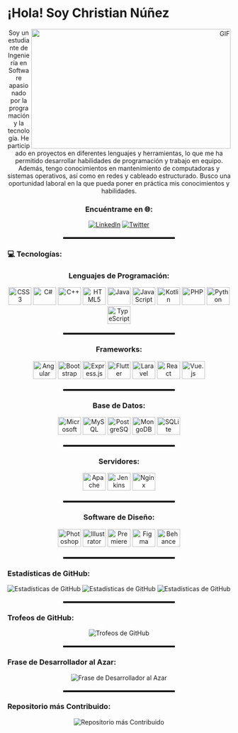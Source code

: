 <h1 align="left">¡Hola! Soy Christian Núñez</h1>
<p align="right">
  <img align="right" height="270px" width="450px" alt="GIF" src="https://assets.entrepreneur.com/providers/stocknews/hero-image-stocknews-441846.jpeg?format=pjeg&auto=webp&crop=16:9&width=675&height=380">
</p>

<p align="center">
Soy un estudiante de Ingeniería en Software apasionado por la programación y la tecnología. He participado en proyectos en diferentes lenguajes y herramientas, lo que me ha permitido desarrollar habilidades de programación y trabajo en equipo. Además, tengo conocimientos en mantenimiento de computadoras y sistemas operativos, así como en redes y cableado estructurado. Busco una oportunidad laboral en la que pueda poner en práctica mis conocimientos y habilidades.</p>

<h3 align="center">Encuéntrame en 🌐:</h3>
<p align="center">
  <a href="https://www.linkedin.com/in/christianunez593/"><img src="https://img.shields.io/badge/LinkedIn-%230077B5.svg?logo=linkedin&logoColor=white" alt="LinkedIn" /></a>
  <a href="https://twitter.com/chrisgomelo"><img src="https://img.shields.io/badge/Twitter-%231DA1F2.svg?logo=Twitter&logoColor=white" alt="Twitter" /></a>
</p>
<hr style="border-top: 3px solid #000; margin: 20px auto; width: 50%;">
<h3 align="left">💻 Tecnologías:</h3>
<h3 align="center">Lenguajes de Programación:</h3>

<p align="center">
  <img src="https://cdn.jsdelivr.net/gh/devicons/devicon/icons/css3/css3-original.svg" height="40" width="52" alt="CSS3" />
  <img src="https://cdn.jsdelivr.net/gh/devicons/devicon/icons/csharp/csharp-original.svg" height="40" width="52" alt="C#" />
  <img src="https://cdn.jsdelivr.net/gh/devicons/devicon/icons/cplusplus/cplusplus-original.svg" height="40" width="52" alt="C++" />
  <img src="https://cdn.jsdelivr.net/gh/devicons/devicon/icons/html5/html5-original.svg" height="40" width="52" alt="HTML5" />
  <img src="https://cdn.jsdelivr.net/gh/devicons/devicon/icons/java/java-original.svg" height="40" width="52" alt="Java" />
  <img src="https://cdn.jsdelivr.net/gh/devicons/devicon/icons/javascript/javascript-original.svg" height="40" width="52" alt="JavaScript" />
  <img src="https://cdn.jsdelivr.net/gh/devicons/devicon/icons/kotlin/kotlin-original.svg" height="40" width="52" alt="Kotlin" />
  <img src="https://cdn.jsdelivr.net/gh/devicons/devicon/icons/php/php-original.svg" height="40" width="52" alt="PHP" />
  <img src="https://cdn.jsdelivr.net/gh/devicons/devicon/icons/python/python-original.svg" height="40" width="52" alt="Python" />
  <img src="https://cdn.jsdelivr.net/gh/devicons/devicon/icons/typescript/typescript-original.svg" height="40" width="52" alt="TypeScript" />
</p>
<hr style="border-top: 3px solid #000; margin: 20px auto; width: 50%;">
<h3 align="center">Frameworks:</h3>
<p align="center">
  <img src="https://cdn.jsdelivr.net/gh/devicons/devicon/icons/angularjs/angularjs-original.svg" height="40" width="52" alt="Angular" />
  <img src="https://cdn.jsdelivr.net/gh/devicons/devicon/icons/bootstrap/bootstrap-original.svg" height="40" width="52" alt="Bootstrap" />
  <img src="https://cdn.jsdelivr.net/gh/devicons/devicon/icons/express/express-original.svg" height="40" width="52" alt="Express.js" />
  <img src="https://cdn.jsdelivr.net/gh/devicons/devicon/icons/flutter/flutter-original.svg" height="40" width="52" alt="Flutter" />
  <img src="https://cdn.jsdelivr.net/gh/devicons/devicon/icons/laravel/laravel-plain.svg" height="40" width="52" alt="Laravel" />
  <img src="https://cdn.jsdelivr.net/gh/devicons/devicon/icons/react/react-original.svg" height="40" width="52" alt="React" />
  <img src="https://cdn.jsdelivr.net/gh/devicons/devicon/icons/vuejs/vuejs-original.svg" height="40" width="52" alt="Vue.js" />
</p>
<hr style="border-top: 3px solid #000; margin: 20px auto; width: 50%;">
<h3 align="center">Base de Datos:</h3>

<p align="center">
  <img src="https://cdn.jsdelivr.net/gh/devicons/devicon/icons/microsoftsqlserver/microsoftsqlserver-plain.svg" height="40" width="52" alt="Microsoft SQL Server" />
  <img src="https://cdn.jsdelivr.net/gh/devicons/devicon/icons/mysql/mysql-original.svg" height="40" width="52" alt="MySQL" />
  <img src="https://cdn.jsdelivr.net/gh/devicons/devicon/icons/postgresql/postgresql-original.svg" height="40" width="52" alt="PostgreSQL" />
  <img src="https://cdn.jsdelivr.net/gh/devicons/devicon/icons/mongodb/mongodb-original.svg" height="40" width="52" alt="MongoDB" />
  <img src="https://cdn.jsdelivr.net/gh/devicons/devicon/icons/sqlite/sqlite-original.svg" height="40" width="52" alt="SQLite" />
</p>
<hr style="border-top: 3px solid #000; margin: 20px auto; width: 50%;">
<h3 align="center">Servidores:</h3>

<p align="center">
  <img src="https://cdn.jsdelivr.net/gh/devicons/devicon/icons/apache/apache-original.svg" height="40" width="52" alt="Apache" />
  <img src="https://cdn.jsdelivr.net/gh/devicons/devicon/icons/jenkins/jenkins-original.svg" height="40" width="52" alt="Jenkins" />
  <img src="https://cdn.jsdelivr.net/gh/devicons/devicon/icons/nginx/nginx-original.svg" height="40" width="52" alt="Nginx" />
</p>
<hr style="border-top: 3px solid #000; margin: 20px auto; width: 50%;">
<h3 align="center">Software de Diseño:</h3>

<p align="center">
  <img src="https://cdn.jsdelivr.net/gh/devicons/devicon/icons/photoshop/photoshop-plain.svg" height="40" width="52" alt="Photoshop" />
  <img src="https://cdn.jsdelivr.net/gh/devicons/devicon/icons/illustrator/illustrator-plain.svg" height="40" width="52" alt="Illustrator" />
  <img src="https://cdn.jsdelivr.net/gh/devicons/devicon/icons/premierepro/premierepro-plain.svg" height="40" width="52" alt="Premiere Pro" />
  <img src="https://cdn.jsdelivr.net/gh/devicons/devicon/icons/figma/figma-original.svg" height="40" width="52" alt="Figma" />
  <img src="https://cdn.jsdelivr.net/gh/devicons/devicon/icons/behance/behance-original.svg" height="40" width="52" alt="Behance" />
</p>

<hr style="border-top: 3px solid #000; margin: 20px auto; width: 50%;">

<h3 align="left">Estadísticas de GitHub:</h3>

<p align="center">
  <img src="https://github-readme-stats.vercel.app/api?username=Christian-F-N&theme=great-gatsby&hide_border=false&include_all_commits=true&count_private=true" alt="Estadísticas de GitHub" />

  <img src="https://github-readme-streak-stats.herokuapp.com/?user=Christian-F-N&theme=great-gatsby&hide_border=false" alt="Estadísticas de GitHub" />

<img src="https://github-readme-stats.vercel.app/api/top-langs/?username=Christian-F-N&theme=great-gatsby&hide_border=false&include_all_commits=true&count_private=true&layout=compact" alt="Estadísticas de GitHub" />
</p>
<hr style="border-top: 3px solid #000; margin: 20px auto; width: 50%;">
<h3 align="left">Trofeos de GitHub:</h3>

<p align="center">
  <img src="https://github-profile-trophy.vercel.app/?username=Christian-F-N&theme=radical&no-frame=false&no-bg=true&margin-w=4" alt="Trofeos de GitHub" />
</p>
<hr style="border-top: 3px solid #000; margin: 20px auto; width: 50%;">
<h3 align="left">Frase de Desarrollador al Azar:</h3>

<p align="center">
  <img src="https://quotes-github-readme.vercel.app/api?type=horizontal&theme=radical" alt="Frase de Desarrollador al Azar" />
</p>
<hr style="border-top: 3px solid #000; margin: 20px auto; width: 50%;">
<h3 align="left">Repositorio más Contribuido:</h3>

<p align="center">
  <img src="https://github-contributor-stats.vercel.app/api?username=Christian-F-N&limit=5&theme=dark&combine_all_yearly_contributions=true" alt="Repositorio más Contribuido" />
</p>

